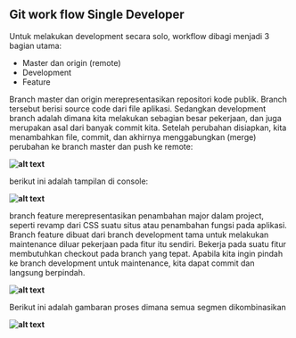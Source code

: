 ## Git work flow Single Developer

Untuk melakukan development secara solo, workflow dibagi menjadi 3 bagian utama:
* Master dan origin (remote)
* Development
* Feature

Branch master dan origin merepresentasikan repositori kode publik. Branch tersebut berisi source code dari file aplikasi. Sedangkan development branch adalah dimana kita melakukan sebagian besar pekerjaan, dan juga merupakan asal dari banyak commit kita. Setelah perubahan disiapkan, kita menambahkan file, commit, dan akhirnya menggabungkan (merge) perubahan ke branch master dan push ke remote:

**![alt text](gambar1.jpg)**

berikut ini adalah tampilan di console:

**![alt text](gambar2.jpg)**

branch feature merepresentasikan penambahan major dalam project, seperti revamp dari CSS suatu situs atau penambahan fungsi pada aplikasi. Branch feature dibuat dari branch development tama untuk melakukan maintenance diluar pekerjaan pada fitur itu sendiri. Bekerja pada suatu fitur membutuhkan checkout pada branch yang tepat. Apabila kita ingin pindah ke branch development untuk maintenance, kita dapat commit dan langsung berpindah.

**![alt text](gambar3.jpg)**

Berikut ini adalah gambaran proses dimana semua segmen dikombinasikan

**![alt text](gambar4.jpg)**
